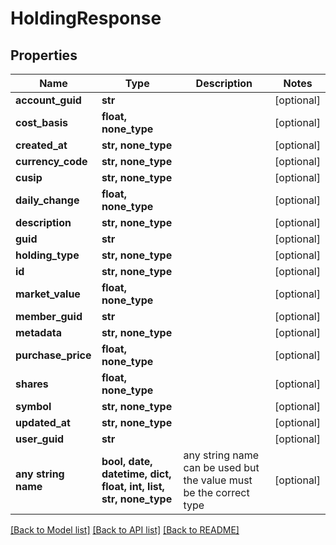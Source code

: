 # HoldingResponse


## Properties
Name | Type | Description | Notes
------------ | ------------- | ------------- | -------------
**account_guid** | **str** |  | [optional] 
**cost_basis** | **float, none_type** |  | [optional] 
**created_at** | **str, none_type** |  | [optional] 
**currency_code** | **str, none_type** |  | [optional] 
**cusip** | **str, none_type** |  | [optional] 
**daily_change** | **float, none_type** |  | [optional] 
**description** | **str, none_type** |  | [optional] 
**guid** | **str** |  | [optional] 
**holding_type** | **str, none_type** |  | [optional] 
**id** | **str, none_type** |  | [optional] 
**market_value** | **float, none_type** |  | [optional] 
**member_guid** | **str** |  | [optional] 
**metadata** | **str, none_type** |  | [optional] 
**purchase_price** | **float, none_type** |  | [optional] 
**shares** | **float, none_type** |  | [optional] 
**symbol** | **str, none_type** |  | [optional] 
**updated_at** | **str, none_type** |  | [optional] 
**user_guid** | **str** |  | [optional] 
**any string name** | **bool, date, datetime, dict, float, int, list, str, none_type** | any string name can be used but the value must be the correct type | [optional]

[[Back to Model list]](../README.md#documentation-for-models) [[Back to API list]](../README.md#documentation-for-api-endpoints) [[Back to README]](../README.md)


